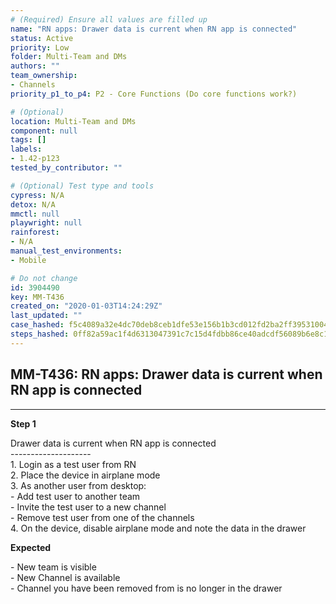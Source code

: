 ```yaml
---
# (Required) Ensure all values are filled up
name: "RN apps: Drawer data is current when RN app is connected"
status: Active
priority: Low
folder: Multi-Team and DMs
authors: ""
team_ownership: 
- Channels
priority_p1_to_p4: P2 - Core Functions (Do core functions work?)

# (Optional)
location: Multi-Team and DMs
component: null
tags: []
labels: 
- 1.42-p123
tested_by_contributor: ""

# (Optional) Test type and tools
cypress: N/A
detox: N/A
mmctl: null
playwright: null
rainforest: 
- N/A
manual_test_environments:
- Mobile

# Do not change
id: 3904490
key: MM-T436
created_on: "2020-01-03T14:24:29Z"
last_updated: ""
case_hashed: f5c4089a32e4dc70deb8ceb1dfe53e156b1b3cd012fd2ba2ff39531004e204460ff65d3da3c1a2c067f8e61b2ccc56dd
steps_hashed: 0ff82a59ac1f4d6313047391c7c15d4fdbb86ce40adcdf56089b6e8c1830a1d4d12585f0da621193d3d71111bf2d312e
---
```


<!-- (Auto-generated) Based on frontmatter's "key" and "name" -->

## MM-T436: RN apps: Drawer data is current when RN app is connected

---

**Step 1**

Drawer data is current when RN app is connected\
\--------------------\
1\. Login as a test user from RN\
2\. Place the device in airplane mode\
3\. As another user from desktop:\
\- Add test user to another team\
\- Invite the test user to a new channel\
\- Remove test user from one of the channels\
4\. On the device, disable airplane mode and note the data in the drawer

**Expected**

\- New team is visible\
\- New Channel is available\
\- Channel you have been removed from is no longer in the drawer

